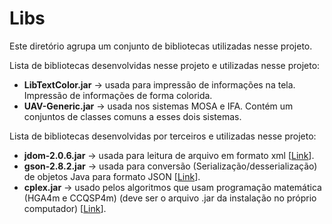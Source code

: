 # Libs

Este diretório agrupa um conjunto de bibliotecas utilizadas nesse projeto.

Lista de bibliotecas desenvolvidas nesse projeto e utilizadas nesse projeto:

* **LibTextColor.jar** -> usada para impressão de informações na tela. Impressão de informações de forma colorida.
* **UAV-Generic.jar** -> usada nos sistemas MOSA e IFA. Contém um conjuntos de classes comuns a esses dois sistemas.

Lista de bibliotecas desenvolvidas por terceiros e utilizadas nesse projeto:

* **jdom-2.0.6.jar** -> usada para leitura de arquivo em formato xml [[Link](http://www.jdom.org/)].
* **gson-2.8.2.jar** -> usada para conversão (Serialização/desserialização) de objetos Java para formato JSON [[Link](https://mvnrepository.com/artifact/com.google.code.gson/gson/2.8.2)].
* **cplex.jar** -> usado pelos algoritmos que usam programação matemática (HGA4m e CCQSP4m) (deve ser o arquivo .jar da instalação no próprio computador) [[Link](https://www.ibm.com/developerworks/br/downloads/ws/ilogcplex/index.html)].
